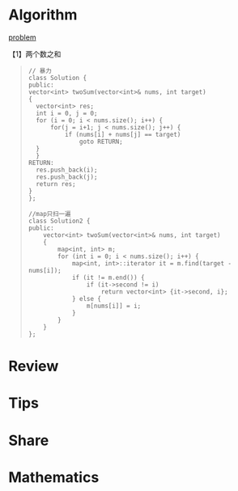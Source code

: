 # Algorithm

[problem](https://leetcode.com/problems/median-of-two-sorted-arrays/)

【1】两个数之和

>     // 暴力
>     class Solution {
>     public:
>     vector<int> twoSum(vector<int>& nums, int target)
>     {
>       vector<int> res;
>       int i = 0, j = 0;
>       for (i = 0; i < nums.size(); i++) {
>           for(j = i+1; j < nums.size(); j++) {
>               if (nums[i] + nums[j] == target)
>                   goto RETURN;
>     	}
>       }
>     RETURN:
>       res.push_back(i);
>       res.push_back(j);
>       return res;
>     }
>     };
>
>     //map只扫一遍
>     class Solution2 {
>     public:
>         vector<int> twoSum(vector<int>& nums, int target)
>         {
>             map<int, int> m;
>             for (int i = 0; i < nums.size(); i++) {
>                 map<int, int>::iterator it = m.find(target - nums[i]);
>                 if (it != m.end()) {
>                     if (it->second != i)
>                         return vector<int> {it->second, i};
>                 } else {
>                     m[nums[i]] = i;
>                 }
>             }
>         }
>     };



# Review





# Tips





# Share





# Mathematics





